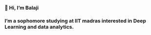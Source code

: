 ### 👋 Hi, I’m Balaji
 
### I’m a sophomore studying at IIT madras interested in Deep Learning and data analytics. 

